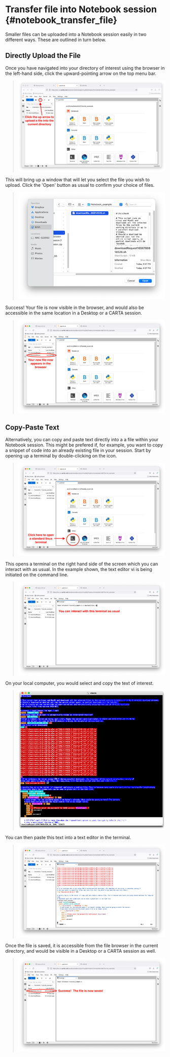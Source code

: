 # Transfer file into Notebook session {#notebook_transfer_file}

Smaller files can be uploaded into a Notebook session easily in two
different ways. These are outlined in turn below.

## Directly Upload the File

Once you have navigated into your directory of interest using the
browser in the left-hand side, click the upward-pointing arrow on the
top menu bar.

> ![image](images/transfer_file/1_landing_click_upload.png)

This will bring up a window that will let you select the file you wish
to upload. Click the \'Open\' button as usual to confirm your choice of
files.

> ![image](images/transfer_file/2_upload_window.png)

Success! Your file is now visible in the browser, and would also be
accessible in the same location in a Desktop or a CARTA session.

> ![image](images/transfer_file/3_file_is_uploaded.png)

## Copy-Paste Text

Alternatively, you can copy and paste text directly into a a file within
your Notebook session. This might be prefered if, for example, you want
to copy a snippet of code into an already existing file in your session.
Start by opening up a terminal by double-clicking on the icon.

> ![image](images/transfer_file/4_open_terminal.png)

This opens a terminal on the right hand side of the screen which you can
interact with as usual. In the example shown, the text editor vi is
being initiated on the command line.

> ![image](images/transfer_file/5_new_terminal.png)

On your local computer, you would select and copy the text of interest.

> ![image](images/transfer_file/6_copy_local_text.png)

You can then paste this text into a text editor in the terminal.

> ![image](images/transfer_file/7_paste_text.png)

Once the file is saved, it is accessible from the file browser in the
current directory, and would be visible in a Desktop or a CARTA session
as well.

> ![image](images/transfer_file/8_file_saved.png)
